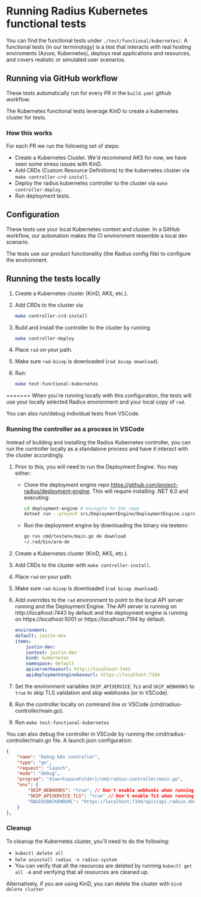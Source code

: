 # Running Radius Kubernetes functional tests

You can find the functional tests under `./test/functional/kubernetes/`. A functional tests (in our terminology) is a test that interacts with real hosting enviroments (Azure, Kubernetes), deploys real applications and resources, and covers realistic or simulated user scenarios.

## Running via GitHub workflow

These tests automatically run for every PR in the `build.yaml` github workflow.

The Kubernetes functional tests leverage KinD to create a kubernetes cluster for tests.

### How this works

For each PR we run the following set of steps:

- Create a Kubernetes Cluster. We'd recommend AKS for now, we have seen some stress issues with KinD.
- Add CRDs (Custom Resource Definitions) to the kubernetes cluster via `make controller-crd-install`.
- Deploy the radius kubernetes controller to the cluster via `make controller-deploy`.
- Run deployment tests.

## Configuration

These tests use your local Kubernetes context and cluster. In a GitHub workflow, our automation makes the CI environment resemble a local dev scenario.

The tests use our product functionality (the Radius config file) to configure the environment.

## Running the tests locally

1. Create a Kubernetes cluster (KinD, AKS, etc.).
1. Add CRDs to the cluster via

    ```sh
    make controller-crd-install
    ```

1. Build and install the controller to the cluster by running

    ```sh
    make controller-deploy
    ```

1. Place `rad` on your path.
1. Make sure `rad-bicep` is downloaded (`rad bicep download`).

1. Run:

   ```sh
   make test-functional-kubernetes
   ```
=======
When you're running locally with this configuration, the tests will use your locally selected Radius environment and your local copy of `rad`.

You can also run/debug individual tests from VSCode.

### Running the controller as a process in VSCode

Instead of building and installing the Radius Kubernetes controller, you can run the controller locally as a standalone process and have it interact with the cluster accordingly.

1. Prior to this, you will need to run the Deployment Engine. You may either:
    - Clone the deployment engine repo https://github.com/project-radius/deployment-engine. This will require installing .NET 6.0 and executing:
        
        ```bash
        cd deployment-engine # navigate to the repo
        dotnet run --project src/DeploymentEngine/DeploymentEngine.csproj
        ```
    - Run the deployment engine by downloading the binary via testenv:
        
        ```bash
        go run cmd/testenv/main.go de download
        ~/.rad/bin/arm-de
        ```
1. Create a Kubernetes cluster (KinD, AKS, etc.).
1. Add CRDs to the cluster with `make controller-install`.
1. Place `rad` on your path.
1. Make sure `rad-bicep` is downloaded (`rad bicep download`).
1. Add overrides to the `rad` environment to point to the local API server running and the Deployment Engine. The API server is running on http://localhost:7443 by default and the deployment engine is running on https://localhost:5001 or https://localhost:7194 by default.

    ```yaml
    environment:
    default: justin-dev
    items:
        justin-dev:
        context: justin-dev
        kind: kubernetes
        namespace: default
        apiserverbaseurl: http://localhost:7443
        apideploymentenginebaseurl: https://localhost:7194
    ```


1. Set the environment variables `SKIP_APISERVICE_TLS` and `SKIP_WEBHOOKS` to `true` to skip TLS validation and skip webhooks (or in VSCode).
1. Run the controller locally on command line or VSCode (cmd/radius-controller/main.go).
1. Run `make test-functional-kubernetes`

You can also debug the controller in VSCode by running the cmd/radius-controller/main.go file. A launch.json configuration:

```json
{
    "name": "Debug k8s controller",
    "type": "go",
    "request": "launch",
    "mode": "debug",
    "program": "${workspaceFolder}/cmd/radius-controller/main.go",
    "env": {
        "SKIP_WEBHOOKS": "true", // Don't enable webhooks when running locally as they require a cert.
        "SKIP_APISERVICE_TLS": "true" // Don't enable TLS when running locally as it requires a cert.
        "RADIUSBACKENDURL": "https://localhost:7194/apis/api.radius.dev/v1alpha3" // NOTE: Requires /apis/api.radius.dev/v1alpha3 when running against K8s control plane for now unlike local RP
    }
},
```

### Cleanup 

To cleanup the Kubernetes cluster, you'll need to do the following:

- `kubectl delete all`
- `helm uninstall radius -n radius-system`
- You can verify that all the resources are deleted by running `kubectl get all -A` and verifying that all resources are cleaned up.

Alternatively, if you are using KinD, you can delete the cluster with `kind delete cluster`
